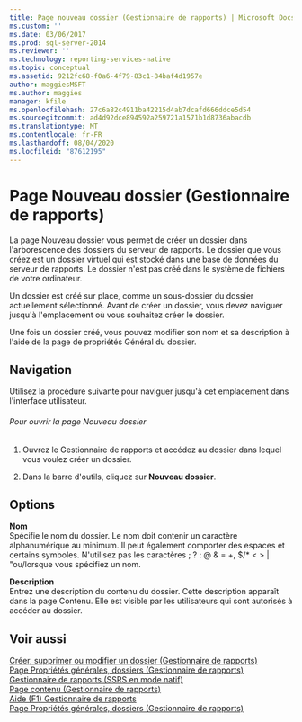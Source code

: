 ```yaml
---
title: Page nouveau dossier (Gestionnaire de rapports) | Microsoft Docs
ms.custom: ''
ms.date: 03/06/2017
ms.prod: sql-server-2014
ms.reviewer: ''
ms.technology: reporting-services-native
ms.topic: conceptual
ms.assetid: 9212fc68-f0a6-4f79-83c1-84baf4d1957e
author: maggiesMSFT
ms.author: maggies
manager: kfile
ms.openlocfilehash: 27c6a82c4911ba42215d4ab7dcafd666ddce5d54
ms.sourcegitcommit: ad4d92dce894592a259721a1571b1d8736abacdb
ms.translationtype: MT
ms.contentlocale: fr-FR
ms.lasthandoff: 08/04/2020
ms.locfileid: "87612195"
---
```

# <a name="new-folder-page-report-manager"></a>Page Nouveau dossier (Gestionnaire de rapports)
  La page Nouveau dossier vous permet de créer un dossier dans l'arborescence des dossiers du serveur de rapports. Le dossier que vous créez est un dossier virtuel qui est stocké dans une base de données du serveur de rapports. Le dossier n'est pas créé dans le système de fichiers de votre ordinateur.  
  
 Un dossier est créé sur place, comme un sous-dossier du dossier actuellement sélectionné. Avant de créer un dossier, vous devez naviguer jusqu'à l'emplacement où vous souhaitez créer le dossier.  
  
 Une fois un dossier créé, vous pouvez modifier son nom et sa description à l'aide de la page de propriétés Général du dossier.  
  
## <a name="navigation"></a>Navigation  
 Utilisez la procédure suivante pour naviguer jusqu'à cet emplacement dans l'interface utilisateur.  
  
###### <a name="to-open-the-new-folder-page"></a>Pour ouvrir la page Nouveau dossier  
  
1.  Ouvrez le Gestionnaire de rapports et accédez au dossier dans lequel vous voulez créer un dossier.  
  
2.  Dans la barre d'outils, cliquez sur **Nouveau dossier**.  
  
## <a name="options"></a>Options  
 **Nom**  
 Spécifie le nom du dossier. Le nom doit contenir un caractère alphanumérique au minimum. Il peut également comporter des espaces et certains symboles. N'utilisez pas les caractères ; ? : \@ & = +, $/* \< > | "ou/lorsque vous spécifiez un nom.  
  
 **Description**  
 Entrez une description du contenu du dossier. Cette description apparaît dans la page Contenu. Elle est visible par les utilisateurs qui sont autorisés à accéder au dossier.  
  
## <a name="see-also"></a>Voir aussi  
 [Créer, supprimer ou modifier un dossier &#40;Gestionnaire de rapports&#41;](report-server/create-delete-or-modify-a-folder-report-manager.md)   
 [Page Propriétés générales, dossiers &#40;Gestionnaire de rapports&#41;](../../2014/reporting-services/general-properties-page-folders-report-manager.md)   
 [Gestionnaire de rapports &#40;SSRS en mode natif&#41;](../../2014/reporting-services/report-manager-ssrs-native-mode.md)   
 [Page contenu &#40;Gestionnaire de rapports&#41;](../../2014/reporting-services/contents-page-report-manager.md)   
 [Aide (F1) Gestionnaire de rapports](../../2014/reporting-services/report-manager-f1-help.md)   
 [Page Propriétés générales, dossiers &#40;Gestionnaire de rapports&#41;](../../2014/reporting-services/general-properties-page-folders-report-manager.md)  
  
  
